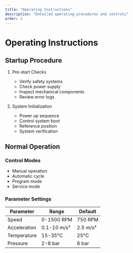 ```yaml
---
title: "Operating Instructions"
description: "Detailed operating procedures and controls"
order: 3
---
```


# Operating Instructions

## Startup Procedure

1. Pre-start Checks
   - Verify safety systems
   - Check power supply
   - Inspect mechanical components
   - Review error logs

2. System Initialization
   - Power up sequence
   - Control system boot
   - Reference position
   - System verification

## Normal Operation

### Control Modes
- Manual operation
- Automatic cycle
- Program mode
- Service mode

### Parameter Settings
| Parameter | Range | Default |
|-----------|-------|---------|
| Speed | 0-1500 RPM | 750 RPM |
| Acceleration | 0.1-10 m/s² | 2.5 m/s² |
| Temperature | 15-35°C | 25°C |
| Pressure | 2-8 bar | 6 bar |